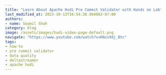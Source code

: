 ```yaml
---
title: "Learn About Apache Hudi Pre Commit Validator with Hands on Lab"
last_modified_at: 2023-10-13T16:54:38.964863-07:00
authors:
- name: Soumil Shah
category: blog
image: /assets/images/hudi-video-page-default.png
navigate: "https://www.youtube.com/watch?v=KNzs9dj_Btc"
tags:
- how-to
- pre commit validator
- data quality
- deltastreamer
- apache hudi
---
```

